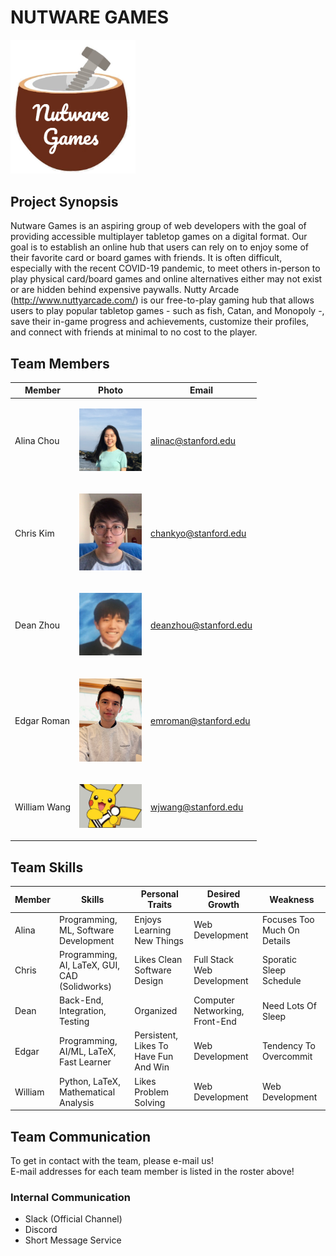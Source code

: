 # NUTWARE GAMES
<img src="./html/react_frontend/public/assets/images/logo_temp.PNG" width="200">

## Project Synopsis
Nutware Games is an aspiring group of web developers with the goal of providing accessible multiplayer tabletop games on a digital format. Our goal is to establish an online hub that users can rely on to enjoy some of their favorite card or board games with friends. It is often difficult, especially with the recent COVID-19 pandemic, to meet others in-person to play physical card/board games and online alternatives either may not exist or are hidden behind expensive paywalls. Nutty Arcade (http://www.nuttyarcade.com/) is our free-to-play gaming hub that allows users to play popular tabletop games - such as fish, Catan, and Monopoly -, save their in-game progress and achievements, customize their profiles, and connect with friends at minimal to no cost to the player.

## Team Members

| Member        | Photo                                                                                         | Email                 |
| ------------- | --------------------------------------------------------------------------------------------- | --------------------- |
| Alina Chou    | <p align="center"> <img src="./html/react_frontend/public/assets/images/profile_pictures/Alina.jpeg" width="100"> </p>   | alinac@stanford.edu   |
| Chris Kim     | <p align="center"> <img src="./html/react_frontend/public/assets/images/profile_pictures/chankyo.png" width="100"> </p>  | chankyo@stanford.edu  |
| Dean Zhou     | <p align="center"> <img src="./html/react_frontend/public/assets/images/profile_pictures/me_irl.jpg" width="100"> </p>   | deanzhou@stanford.edu |
| Edgar Roman   | <p align="center"> <img src="./html/react_frontend/public/assets/images/profile_pictures/edgar.jpg" width="100"> </p>    | emroman@stanford.edu  |
| William Wang  | <p align="center"> <img src="./html/react_frontend/public/assets/images/pikachess.jpg" width="100"> </p>                 | wjwang@stanford.edu   |

## Team Skills
| Member  | Skills                                        | Personal Traits                        | Desired Growth                 | Weakness                    | 
| ------- | --------------------------------------------- | -------------------------------------- | ------------------------------ | --------------------------- |
| Alina   | Programming, ML, Software Development         | Enjoys Learning New Things             | Web Development                | Focuses Too Much On Details |
| Chris   | Programming, AI, LaTeX, GUI, CAD (Solidworks) | Likes Clean Software Design            | Full Stack Web Development     | Sporatic Sleep Schedule     |
| Dean    | Back-End, Integration, Testing                | Organized                              | Computer Networking, Front-End | Need Lots Of Sleep          |
| Edgar   | Programming, AI/ML, LaTeX, Fast Learner       | Persistent, Likes To Have Fun And Win  | Web Development                | Tendency To Overcommit      | 
| William | Python, LaTeX, Mathematical Analysis          | Likes Problem Solving                  | Web Development                | Web Development             |

## Team Communication
To get in contact with the team, please e-mail us! <br>
E-mail addresses for each team member is listed in the roster above!

### Internal Communication
- Slack (Official Channel)
- Discord
- Short Message Service

